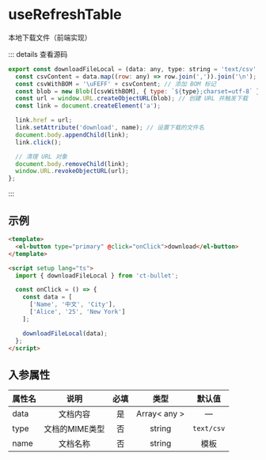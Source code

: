 # useRefreshTable

本地下载文件（前端实现）

::: details 查看源码

```js
export const downloadFileLocal = (data: any, type: string = 'text/csv', name: string = '模板') => {
  const csvContent = data.map((row: any) => row.join(',')).join('\n');
  const csvWithBOM = '\uFEFF' + csvContent; // 添加 BOM 标记
  const blob = new Blob([csvWithBOM], { type: `${type};charset=utf-8` }); // 创建 Blob 对象
  const url = window.URL.createObjectURL(blob); // 创建 URL 并触发下载
  const link = document.createElement('a');

  link.href = url;
  link.setAttribute('download', name); // 设置下载的文件名
  document.body.appendChild(link);
  link.click();

  // 清理 URL 对象
  document.body.removeChild(link);
  window.URL.revokeObjectURL(url);
};

```

:::

## 示例

```html
<template>
  <el-button type="primary" @click="onClick">download</el-button>
</template>

<script setup lang="ts">
  import { downloadFileLocal } from 'ct-bullet';

  const onClick = () => {
    const data = [
      ['Name', '中文', 'City'],
      ['Alice', '25', 'New York']
    ];

    downloadFileLocal(data);
  };
</script>
```

## 入参属性

| 属性名 |      说明      | 必填 |     类型     |   默认值   |
| ------ | :------------: | :--: | :----------: | :--------: |
| data   |    文档内容    |  是  | Array< any > |     —      |
| type   | 文档的MIME类型 |  否  |    string    | `text/csv` |
| name   |    文档名称    |  否  |    string    |    模板    |

